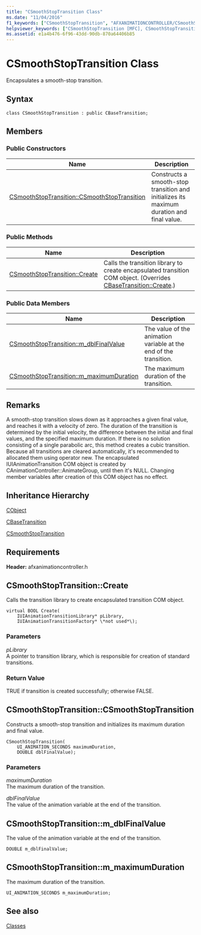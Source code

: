 ```yaml
---
title: "CSmoothStopTransition Class"
ms.date: "11/04/2016"
f1_keywords: ["CSmoothStopTransition", "AFXANIMATIONCONTROLLER/CSmoothStopTransition", "AFXANIMATIONCONTROLLER/CSmoothStopTransition::CSmoothStopTransition", "AFXANIMATIONCONTROLLER/CSmoothStopTransition::Create", "AFXANIMATIONCONTROLLER/CSmoothStopTransition::m_dblFinalValue", "AFXANIMATIONCONTROLLER/CSmoothStopTransition::m_maximumDuration"]
helpviewer_keywords: ["CSmoothStopTransition [MFC], CSmoothStopTransition", "CSmoothStopTransition [MFC], Create", "CSmoothStopTransition [MFC], m_dblFinalValue", "CSmoothStopTransition [MFC], m_maximumDuration"]
ms.assetid: e1a4b476-6f96-43dd-90db-870a64406b85
---
```

# CSmoothStopTransition Class

Encapsulates a smooth-stop transition.

## Syntax

```
class CSmoothStopTransition : public CBaseTransition;
```

## Members

### Public Constructors

|Name|Description|
|----------|-----------------|
|[CSmoothStopTransition::CSmoothStopTransition](#csmoothstoptransition)|Constructs a smooth-stop transition and initializes its maximum duration and final value.|

### Public Methods

|Name|Description|
|----------|-----------------|
|[CSmoothStopTransition::Create](#create)|Calls the transition library to create encapsulated transition COM object. (Overrides [CBaseTransition::Create](../../mfc/reference/cbasetransition-class.md#create).)|

### Public Data Members

|Name|Description|
|----------|-----------------|
|[CSmoothStopTransition::m_dblFinalValue](#m_dblfinalvalue)|The value of the animation variable at the end of the transition.|
|[CSmoothStopTransition::m_maximumDuration](#m_maximumduration)|The maximum duration of the transition.|

## Remarks

A smooth-stop transition slows down as it approaches a given final value, and reaches it with a velocity of zero. The duration of the transition is determined by the initial velocity, the difference between the initial and final values, and the specified maximum duration. If there is no solution consisting of a single parabolic arc, this method creates a cubic transition. Because all transitions are cleared automatically, it's recommended to allocated them using operator new. The encapsulated IUIAnimationTransition COM object is created by CAnimationController::AnimateGroup, until then it's NULL. Changing member variables after creation of this COM object has no effect.

## Inheritance Hierarchy

[CObject](../../mfc/reference/cobject-class.md)

[CBaseTransition](../../mfc/reference/cbasetransition-class.md)

[CSmoothStopTransition](../../mfc/reference/csmoothstoptransition-class.md)

## Requirements

**Header:** afxanimationcontroller.h

## <a name="create"></a>  CSmoothStopTransition::Create

Calls the transition library to create encapsulated transition COM object.

```
virtual BOOL Create(
    IUIAnimationTransitionLibrary* pLibrary,
    IUIAnimationTransitionFactory* \*not used*\);
```

### Parameters

*pLibrary*<br/>
A pointer to transition library, which is responsible for creation of standard transitions.

### Return Value

TRUE if transition is created successfully; otherwise FALSE.

## <a name="csmoothstoptransition"></a>  CSmoothStopTransition::CSmoothStopTransition

Constructs a smooth-stop transition and initializes its maximum duration and final value.

```
CSmoothStopTransition(
    UI_ANIMATION_SECONDS maximumDuration,
    DOUBLE dblFinalValue);
```

### Parameters

*maximumDuration*<br/>
The maximum duration of the transition.

*dblFinalValue*<br/>
The value of the animation variable at the end of the transition.

## <a name="m_dblfinalvalue"></a>  CSmoothStopTransition::m_dblFinalValue

The value of the animation variable at the end of the transition.

```
DOUBLE m_dblFinalValue;
```

## <a name="m_maximumduration"></a>  CSmoothStopTransition::m_maximumDuration

The maximum duration of the transition.

```
UI_ANIMATION_SECONDS m_maximumDuration;
```

## See also

[Classes](../../mfc/reference/mfc-classes.md)

